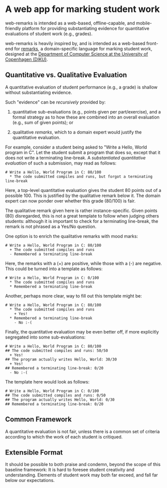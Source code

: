# A web app for marking student work

web-remarks is intended as a web-based, offline-capable, and
mobile-friendly platform for providing substantiating evidence for
quantitative evaluations of student work (e.g., grades).

web-remarks is heavily inspired by, and is intended as a web-based
front-end for [remarks](https://github.com/DIKU-EDU/remarks), a
domain-specific language for marking student work, designed at the
[Department of Computer Science at the University of Copenhagen
(DIKU)](https://di.ku.dk/).

## Quantitative vs. Qualitative Evaluation

A quantitative evaluation of student performance (e.g., a grade) is
shallow without substantiating evidence.

Such "evidence" can be _recursively_ provided by:

1. quantitative sub-evaluations (e.g., points given per
part/exercise), and a formal strategy as to how these are combined
into an overall evaluation (e.g., sum of given points); or

2. qualitative _remarks_, which to a domain expert would justify the
quantitative evaluation.

For example, consider a student being asked to "Write a Hello, World
program in C". Let the student submit a program that does so, except
that it does not write a terminating line-break. A _substantiated
quantitative evaluation_ of such a submission, may read as follows:

```
# Write a Hello, World Program in C: 80/100
  * The code submitted compiles and runs, but forgot a terminating line-break
```

Here, a top-level quantitative evaluation gives the student 80 points
out of a possible 100. This is justified by the qualitative remark
below it. The domain expert can now ponder over whether this
grade (80/100) is fair.

The qualitative remark given here is rather instance-specific. Given
points (80) disregarded, this is not a great template to follow when
judging others students: although it is important to check for a
terminating line-break, the remark is not phrased as a Yes/No
question.

One option is to enrich the qualitative remarks with mood marks:

```
# Write a Hello, World Program in C: 80/100
  + The code submitted compiles and runs
  - Remembered a terminating line-break
```

Here, the remarks with a (+) are positive, while those with a (-) are
negative. This could be turned into a template as follows:

```
# Write a Hello, World Program in C: 0/100
  * The code submitted compiles and runs
  * Remembered a terminating line-break
```

Another, perhaps more clear, way to fill out this template might be:

```
# Write a Hello, World Program in C: 80/100
  * The code submitted compiles and runs
    + Yes!
  * Remembered a terminating line-break
    - No :-(
```

Finally, the quantitative evaluation may be even better off, if more
explicitly segregated into some sub-evaluations:

```
# Write a Hello, World Program in C: 80/100
## The code submitted compiles and runs: 50/50
  + Yes!
## The program actually writes Hello, World: 30/30
  + Yes!
## Remembered a terminating line-break: 0/20
  - No :-(
```

The template here would look as follows:

```
# Write a Hello, World Program in C: 0/100
## The code submitted compiles and runs: 0/50
## The program actually writes Hello, World: 0/30
## Remembered a terminating line-break: 0/20
```

## Common Framework

A quantitative evaluation is not fair, unless there is a common set of
criteria according to which the work of each student is critiqued.

## Extensible Format

It should be possible to both praise and condemn, beyond the scope of
this baseline framework: It is hard to foresee student creativity and
understanding. Elements of student work may both far exceed, and fall
far below our expectations.
